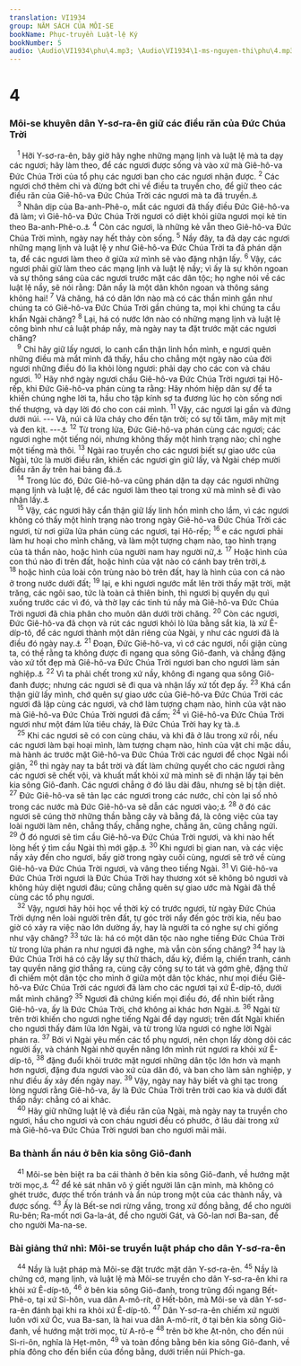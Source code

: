 ```yaml
---
translation: VI1934
group: NĂM SÁCH CỦA MÔI-SE
bookName: Phục-truyền Luật-lệ Ký 
bookNumber: 5
audio: \Audio\VI1934\phu\4.mp3; \Audio\VI1934\1-ms-nguyen-thi\phu\4.mp3
---
```


<div class="title"><h1>4</h1><h3>Môi-se khuyên dân Y-sơ-ra-ên giữ các điều răn của Đức Chúa Trời</h3></div>
<span class="verse phu_4_1"> <sup>1</sup> Hỡi Y-sơ-ra-ên, bây giờ hãy nghe những mạng lịnh và luật lệ mà ta dạy các ngươi; hãy làm theo, để các ngươi được sống và vào xứ mà Giê-hô-va Đức Chúa Trời của tổ phụ các ngươi ban cho các ngươi nhận được. </span>
<span class="verse phu_4_2"><sup>2</sup> Các ngươi chớ thêm chi và đừng bớt chi về điều ta truyền cho, để giữ theo các điều răn của Giê-hô-va Đức Chúa Trời các ngươi mà ta đã truyền.<a data-toggle="tooltip" data-placement="bottom" title="Kh 22:18-19">⚓</a><br/></span>
<span class="verse phu_4_3"> <sup>3</sup> Nhân dịp của Ba-anh-Phê-o, mắt các ngươi đã thấy điều Đức Giê-hô-va đã làm; vì Giê-hô-va Đức Chúa Trời ngươi có diệt khỏi giữa ngươi mọi kẻ tin theo Ba-anh-Phê-o.<a data-toggle="tooltip" data-placement="bottom" title="Dan 25:1-9">⚓</a></span>
<span class="verse phu_4_4"><sup>4</sup> Còn các ngươi, là những kẻ vẫn theo Giê-hô-va Đức Chúa Trời mình, ngày nay hết thảy còn sống. </span>
<span class="verse phu_4_5"><sup>5</sup> Nầy đây, ta đã dạy các ngươi những mạng lịnh và luật lệ y như Giê-hô-va Đức Chúa Trời ta đã phán dặn ta, để các ngươi làm theo ở giữa xứ mình sẽ vào đặng nhận lấy. </span>
<span class="verse phu_4_6"><sup>6</sup> Vậy, các ngươi phải giữ làm theo các mạng lịnh và luật lệ nầy; vì ấy là sự khôn ngoan và sự thông sáng của các ngươi trước mặt các dân tộc; họ nghe nói về các luật lệ nầy, sẽ nói rằng: Dân nầy là một dân khôn ngoan và thông sáng không hai! </span>
<span class="verse phu_4_7"><sup>7</sup> Vả chăng, há có dân lớn nào mà có các thần mình gần như chúng ta có Giê-hô-va Đức Chúa Trời gần chúng ta, mọi khi chúng ta cầu khẩn Ngài chăng? </span>
<span class="verse phu_4_8"><sup>8</sup> Lại, há có nước lớn nào có những mạng lịnh và luật lệ công bình như cả luật pháp nầy, mà ngày nay ta đặt trước mặt các ngươi chăng? <br/></span>
<span class="verse phu_4_9"> <sup>9</sup> Chỉ hãy giữ lấy ngươi, lo canh cẩn thận linh hồn mình, e ngươi quên những điều mà mắt mình đã thấy, hầu cho chẳng một ngày nào của đời ngươi những điều đó lìa khỏi lòng ngươi: phải dạy cho các con và cháu ngươi. </span>
<span class="verse phu_4_10"><sup>10</sup> Hãy nhớ ngày ngươi chầu Giê-hô-va Đức Chúa Trời ngươi tại Hô-rếp, khi Đức Giê-hô-va phán cùng ta rằng: Hãy nhóm hiệp dân sự để ta khiến chúng nghe lời ta, hầu cho tập kính sợ ta đương lúc họ còn sống nơi thế thượng, và dạy lời đó cho con cái mình. </span>
<span class="verse phu_4_11"><sup>11</sup> Vậy, các ngươi lại gần và đứng dưới núi. --- Vả, núi cả lửa cháy cho đến tận trời; có sự tối tăm, mây mịt mịt và đen kịt. ---<a data-toggle="tooltip" data-placement="bottom" title="Xu 19:16-18; He 12:18-19">⚓</a></span>
<span class="verse phu_4_12"><sup>12</sup> Từ trong lửa, Đức Giê-hô-va phán cùng các ngươi; các ngươi nghe một tiếng nói, nhưng không thấy một hình trạng nào; chỉ nghe một tiếng mà thôi. </span>
<span class="verse phu_4_13"><sup>13</sup> Ngài rao truyền cho các ngươi biết sự giao ước của Ngài, tức là mười điều răn, khiến các ngươi gìn giữ lấy, và Ngài chép mười điều răn ấy trên hai bảng đá.<a data-toggle="tooltip" data-placement="bottom" title="Xu 31:18; 34:28; Phu 9:10">⚓</a><br/></span>
<span class="verse phu_4_14"> <sup>14</sup> Trong lúc đó, Đức Giê-hô-va cũng phán dặn ta dạy các ngươi những mạng lịnh và luật lệ, để các ngươi làm theo tại trong xứ mà mình sẽ đi vào nhận lấy.<a data-toggle="tooltip" data-placement="bottom" title="Xu 21:1">⚓</a><br/></span>
<span class="verse phu_4_15"> <sup>15</sup> Vậy, các ngươi hãy cẩn thận giữ lấy linh hồn mình cho lắm, vì các ngươi không có thấy một hình trạng nào trong ngày Giê-hô-va Đức Chúa Trời các ngươi, từ nơi giữa lửa phán cùng các ngươi, tại Hô-rếp; </span>
<span class="verse phu_4_16"><sup>16</sup> e các ngươi phải làm hư hoại cho mình chăng, và làm một tượng chạm nào, tạo hình trạng của tà thần nào, hoặc hình của người nam hay người nữ,<a data-toggle="tooltip" data-placement="bottom" title="Xu 20:4; Le 26:1; Phu 5:8; 27:15">⚓</a></span>
<span class="verse phu_4_17"><sup>17</sup> Hoặc hình của con thú nào đi trên đất, hoặc hình của vật nào có cánh bay trên trời,<a data-toggle="tooltip" data-placement="bottom" title="Ro 1:23">⚓</a></span>
<span class="verse phu_4_18"><sup>18</sup> hoặc hình của loài côn trùng nào bò trên đất, hay là hình của con cá nào ở trong nước dưới đất; </span>
<span class="verse phu_4_19"><sup>19</sup> lại, e khi ngươi ngước mắt lên trời thấy mặt trời, mặt trăng, các ngôi sao, tức là toàn cả thiên binh, thì ngươi bị quyến dụ quì xuống trước các vì đó, và thờ lạy các tinh tú nầy mà Giê-hô-va Đức Chúa Trời ngươi đã chia phân cho muôn dân dưới trời chăng. </span>
<span class="verse phu_4_20"><sup>20</sup> Còn các ngươi, Đức Giê-hô-va đã chọn và rút các ngươi khỏi lò lửa bằng sắt kia, là xứ Ê-díp-tô, để các ngươi thành một dân riêng của Ngài, y như các ngươi đã là điều đó ngày nay.<a data-toggle="tooltip" data-placement="bottom" title="Xu 19:5; Phu 7:6; 14:2; 26:18; Tit 2:14; 1Phi 2:9">⚓</a></span>
<span class="verse phu_4_21"><sup>21</sup> Đoạn, Đức Giê-hô-va, vì cớ các ngươi, nổi giận cùng ta, có thề rằng ta không được đi ngang qua sông Giô-đanh, và chẳng đặng vào xứ tốt đẹp mà Giê-hô-va Đức Chúa Trời ngươi ban cho ngươi làm sản nghiệp.<a data-toggle="tooltip" data-placement="bottom" title="Dan 20:12">⚓</a></span>
<span class="verse phu_4_22"><sup>22</sup> Vì ta phải chết trong xứ nầy, không đi ngang qua sông Giô-đanh được; nhưng các ngươi sẽ đi qua và nhận lấy xứ tốt đẹp ấy. </span>
<span class="verse phu_4_23"><sup>23</sup> Khá cẩn thận giữ lấy mình, chớ quên sự giao ước của Giê-hô-va Đức Chúa Trời các ngươi đã lập cùng các ngươi, và chớ làm tượng chạm nào, hình của vật nào mà Giê-hô-va Đức Chúa Trời ngươi đã cấm; </span>
<span class="verse phu_4_24"><sup>24</sup> vì Giê-hô-va Đức Chúa Trời ngươi như một đám lửa tiêu cháy, là Đức Chúa Trời hay kỵ tà.<a data-toggle="tooltip" data-placement="bottom" title="He 12:29">⚓</a><br/></span>
<span class="verse phu_4_25"> <sup>25</sup> Khi các ngươi sẽ có con cùng cháu, và khi đã ở lâu trong xứ rồi, nếu các ngươi làm bại hoại mình, làm tượng chạm nào, hình của vật chi mặc dầu, mà hành ác trước mặt Giê-hô-va Đức Chúa Trời các ngươi để chọc Ngài nổi giận, </span>
<span class="verse phu_4_26"><sup>26</sup> thì ngày nay ta bắt trời và đất làm chứng quyết cho các ngươi rằng các ngươi sẽ chết vội, và khuất mất khỏi xứ mà mình sẽ đi nhận lấy tại bên kia sông Giô-đanh. Các ngươi chẳng ở đó lâu dài đâu, nhưng sẽ bị tận diệt. </span>
<span class="verse phu_4_27"><sup>27</sup> Đức Giê-hô-va sẽ tản lạc các ngươi trong các nước, chỉ còn lại số nhỏ trong các nước mà Đức Giê-hô-va sẽ dẫn các ngươi vào;<a data-toggle="tooltip" data-placement="bottom" title="Phu 28:36">⚓</a></span>
<span class="verse phu_4_28"><sup>28</sup> ở đó các ngươi sẽ cúng thờ những thần bằng cây và bằng đá, là công việc của tay loài người làm nên, chẳng thấy, chẳng nghe, chẳng ăn, cũng chẳng ngửi. </span>
<span class="verse phu_4_29"><sup>29</sup> Ở đó ngươi sẽ tìm cầu Giê-hô-va Đức Chúa Trời ngươi, và khi nào hết lòng hết ý tìm cầu Ngài thì mới gặp.<a data-toggle="tooltip" data-placement="bottom" title="Gie 29:13">⚓</a></span>
<span class="verse phu_4_30"><sup>30</sup> Khi ngươi bị gian nan, và các việc nầy xảy đến cho ngươi, bấy giờ trong ngày cuối cùng, ngươi sẽ trở về cùng Giê-hô-va Đức Chúa Trời ngươi, và vâng theo tiếng Ngài. </span>
<span class="verse phu_4_31"><sup>31</sup> Vì Giê-hô-va Đức Chúa Trời ngươi là Đức Chúa Trời hay thương xót sẽ không bỏ ngươi và không hủy diệt ngươi đâu; cũng chẳng quên sự giao ước mà Ngài đã thề cùng các tổ phụ ngươi. <br/></span>
<span class="verse phu_4_32"> <sup>32</sup> Vậy, ngươi hãy hỏi học về thời kỳ có trước ngươi, từ ngày Đức Chúa Trời dựng nên loài người trên đất, tự góc trời nầy đến góc trời kia, nếu bao giờ có xảy ra việc nào lớn dường ấy, hay là người ta có nghe sự chi giống như vậy chăng? </span>
<span class="verse phu_4_33"><sup>33</sup> tức là: há có một dân tộc nào nghe tiếng Đức Chúa Trời từ trong lửa phán ra như ngươi đã nghe, mà vẫn còn sống chăng? </span>
<span class="verse phu_4_34"><sup>34</sup> hay là Đức Chúa Trời há có cậy lấy sự thử thách, dấu kỳ, điềm lạ, chiến tranh, cánh tay quyền năng giơ thẳng ra, cùng cậy công sự to tát và gớm ghê, đặng thử đi chiếm một dân tộc cho mình ở giữa một dân tộc khác, như mọi điều Giê-hô-va Đức Chúa Trời các ngươi đã làm cho các ngươi tại xứ Ê-díp-tô, dưới mắt mình chăng? </span>
<span class="verse phu_4_35"><sup>35</sup> Ngươi đã chứng kiến mọi điều đó, để nhìn biết rằng Giê-hô-va, ấy là Đức Chúa Trời, chớ không ai khác hơn Ngài.<a data-toggle="tooltip" data-placement="bottom" title="Mac 12:32">⚓</a></span>
<span class="verse phu_4_36"><sup>36</sup> Ngài từ trên trời khiến cho ngươi nghe tiếng Ngài để dạy ngươi; trên đất Ngài khiến cho ngươi thấy đám lửa lớn Ngài, và từ trong lửa ngươi có nghe lời Ngài phán ra. </span>
<span class="verse phu_4_37"><sup>37</sup> Bởi vì Ngài yêu mến các tổ phụ ngươi, nên chọn lấy dòng dõi các người ấy, và chánh Ngài nhờ quyền năng lớn mình rút ngươi ra khỏi xứ Ê-díp-tô, </span>
<span class="verse phu_4_38"><sup>38</sup> đặng đuổi khỏi trước mặt ngươi những dân tộc lớn hơn và mạnh hơn ngươi, đặng đưa ngươi vào xứ của dân đó, và ban cho làm sản nghiệp, y như điều ấy xảy đến ngày nay. </span>
<span class="verse phu_4_39"><sup>39</sup> Vậy, ngày nay hãy biết và ghi tạc trong lòng ngươi rằng Giê-hô-va, ấy là Đức Chúa Trời trên trời cao kia và dưới đất thấp nầy: chẳng có ai khác. <br/></span>
<span class="verse phu_4_40"> <sup>40</sup> Hãy giữ những luật lệ và điều răn của Ngài, mà ngày nay ta truyền cho ngươi, hầu cho ngươi và con cháu ngươi đều có phước, ở lâu dài trong xứ mà Giê-hô-va Đức Chúa Trời ngươi ban cho ngươi mãi mãi. <br/></span>
<div class="title"><h3>Ba thành ẩn náu ở bên kia sông Giô-đanh</h3></div>
<span class="verse phu_4_41"> <sup>41</sup> Môi-se bèn biệt ra ba cái thành ở bên kia sông Giô-đanh, về hướng mặt trời mọc,<a data-toggle="tooltip" data-placement="bottom" title="Gios 20:8-9">⚓</a></span>
<span class="verse phu_4_42"><sup>42</sup> để kẻ sát nhân vô ý giết người lân cận mình, mà không có ghét trước, được thế trốn tránh và ẩn núp trong một của các thành nầy, và được sống. </span>
<span class="verse phu_4_43"><sup>43</sup> Ấy là Bết-se nơi rừng vắng, trong xứ đồng bằng, để cho người Ru-bên; Ra-mốt nơi Ga-la-át, để cho người Gát, và Gô-lan nơi Ba-san, để cho người Ma-na-se. <br/></span>
<div class="title"><h3>Bài giảng thứ nhì: Môi-se truyền luật pháp cho dân Y-sơ-ra-ên</h3></div>
<span class="verse phu_4_44"> <sup>44</sup> Nầy là luật pháp mà Môi-se đặt trước mặt dân Y-sơ-ra-ên. </span>
<span class="verse phu_4_45"><sup>45</sup> Nầy là chứng cớ, mạng lịnh, và luật lệ mà Môi-se truyền cho dân Y-sơ-ra-ên khi ra khỏi xứ Ê-díp-tô, </span>
<span class="verse phu_4_46"><sup>46</sup> ở bên kia sông Giô-đanh, trong trũng đối ngang Bết-Phê-o, tại xứ Si-hôn, vua dân A-mô-rít, ở Hết-bôn, mà Môi-se và dân Y-sơ-ra-ên đánh bại khi ra khỏi xứ Ê-díp-tô. </span>
<span class="verse phu_4_47"><sup>47</sup> Dân Y-sơ-ra-ên chiếm xứ người luôn với xứ Óc, vua Ba-san, là hai vua dân A-mô-rít, ở tại bên kia sông Giô-đanh, về hướng mặt trời mọc, từ A-rô-e </span>
<span class="verse phu_4_48"><sup>48</sup> trên bờ khe Ạt-nôn, cho đến núi Si-ri-ôn, nghĩa là Hẹt-môn, </span>
<span class="verse phu_4_49"><sup>49</sup> và toàn đồng bằng bên kia sông Giô-đanh, về phía đông cho đến biển của đồng bằng, dưới triền núi Phích-ga. <br/></span>
